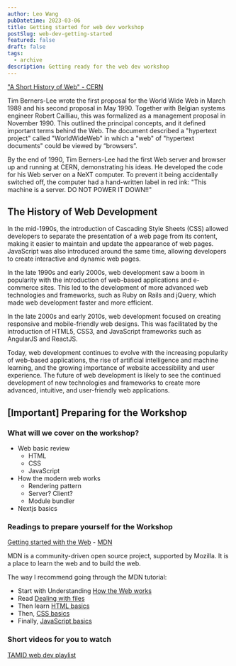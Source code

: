 ```yaml
---
author: Leo Wang
pubDatetime: 2023-03-06
title: Getting started for web dev workshop
postSlug: web-dev-getting-started
featured: false
draft: false
tags:
  - archive
description: Getting ready for the web dev workshop
---
```


["A Short History of Web" - CERN](https://home.cern/science/computing/birth-web/short-history-web)

Tim Berners-Lee wrote the first proposal for the World Wide Web in March 1989 and his second proposal in May 1990. Together with Belgian systems engineer Robert Cailliau, this was formalized as a management proposal in November 1990. This outlined the principal concepts, and it defined important terms behind the Web. The document described a "hypertext project" called "WorldWideWeb" in which a "web" of "hypertext documents" could be viewed by “browsers”.

By the end of 1990, Tim Berners-Lee had the first Web server and browser up and running at CERN, demonstrating his ideas. He developed the code for his Web server on a NeXT computer. To prevent it being accidentally switched off, the computer had a hand-written label in red ink: "This machine is a server. DO NOT POWER IT DOWN!!"

## The History of Web Development

In the mid-1990s, the introduction of Cascading Style Sheets (CSS) allowed developers to separate the presentation of a web page from its content, making it easier to maintain and update the appearance of web pages. JavaScript was also introduced around the same time, allowing developers to create interactive and dynamic web pages.

In the late 1990s and early 2000s, web development saw a boom in popularity with the introduction of web-based applications and e-commerce sites. This led to the development of more advanced web technologies and frameworks, such as Ruby on Rails and jQuery, which made web development faster and more efficient.

In the late 2000s and early 2010s, web development focused on creating responsive and mobile-friendly web designs. This was facilitated by the introduction of HTML5, CSS3, and JavaScript frameworks such as AngularJS and ReactJS.

Today, web development continues to evolve with the increasing popularity of web-based applications, the rise of artificial intelligence and machine learning, and the growing importance of website accessibility and user experience. The future of web development is likely to see the continued development of new technologies and frameworks to create more advanced, intuitive, and user-friendly web applications.

## [Important] Preparing for the Workshop

### What will we cover on the workshop?

- Web basic review
  - HTML
  - CSS
  - JavaScript
- How the modern web works
  - Rendering pattern
  - Server? Client?
  - Module bundler
- Nextjs basics

### Readings to prepare yourself for the Workshop

[Getting started with the Web](https://developer.mozilla.org/en-US/docs/Learn/Getting_started_with_the_web) - [MDN](https://developer.mozilla.org/en-US/)

MDN is a community-driven open source project, supported by Mozilla. It is a place to learn the web and to build the web.

The way I recommend going through the MDN tutorial:

- Start with Understanding [How the Web works](https://developer.mozilla.org/en-US/docs/Learn/Getting_started_with_the_web/How_the_Web_works)
- Read [Dealing with files](https://developer.mozilla.org/en-US/docs/Learn/Getting_started_with_the_web/Dealing_with_files)
- Then learn [HTML basics](https://developer.mozilla.org/en-US/docs/Learn/Getting_started_with_the_web/HTML_basics)
- Then, [CSS basics](https://developer.mozilla.org/en-US/docs/Learn/Getting_started_with_the_web/CSS_basics)
- Finally, [JavaScript basics](https://developer.mozilla.org/en-US/docs/Learn/Getting_started_with_the_web/JavaScript_basics)

### Short videos for you to watch

[TAMID web dev playlist](https://youtube.com/playlist?list=PLaHjs_MtGhKnmWeLusXEziLwJV_4X0WvF&si=Ok4ug2n1E3CmNGXQ)
